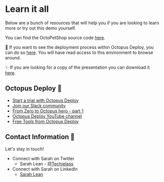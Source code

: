 # Learn it all 

Below are a bunch of resources that will help you if you are looking to learn more or try out this demo yourself. 

 You can find the OctoPetShop source code [here](). 

🐙 If you want to see the deployment process within Octopus Deploy, you can do so [here](https://webinar.octopus.app/app#/Spaces-443).  You will have read access to this environment to browse around. 

✨ If you are looking for a copy of the presentation you can download it [here](). 

## Octopus Deploy 🐙
- [Start a trial with Octopus Deploy](https://octopus.com/start/?utm_campaign=letsgetdeploying&utm_medium=event&utm_source=sarah)
- [Join our Slack community](https://www.octopus.com/slack) 
- [From Zero to Octopus hero - part 1](https://octopus.com/blog/zero-to-octopus-hero-part-1/?utm_campaign=letsgetdeploying&utm_medium=event&utm_source=sarah)
- [Octopus Deploy YouTube channel](https://www.youtube.com/octopusdeploy)
- [Free Tools from Octopus Deploy](https://octopus.com/freetools/?utm_campaign=letsgetdeploying&utm_medium=event&utm_source=sarah)


## Contact Information 👋

Let's stay in touch! 

- Connect with Sarah on Twitter
    - Sarah Lean - [@Techielass](https://twitter.com/techielass)
- Connect with Sarah on LinkedIn
    - [Sarah Lean](https://in.linkedin.com/in/sazlean)
